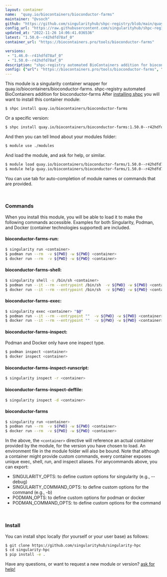 ```yaml
---
layout: container
name:  "quay.io/biocontainers/bioconductor-farms"
maintainer: "@vsoch"
github: "https://github.com/singularityhub/shpc-registry/blob/main/quay.io/biocontainers/bioconductor-farms/container.yaml"
config_url: "https://raw.githubusercontent.com/singularityhub/shpc-registry/main/quay.io/biocontainers/bioconductor-farms/container.yaml"
updated_at: "2022-11-26 14:06:41.036536"
latest: "1.50.0--r42hdfd78af_0"
container_url: "https://biocontainers.pro/tools/bioconductor-farms"

versions:
 - "1.46.0--r41hdfd78af_0"
 - "1.50.0--r42hdfd78af_0"
description: "shpc-registry automated BioContainers addition for bioconductor-farms"
config: {"url": "https://biocontainers.pro/tools/bioconductor-farms", "maintainer": "@vsoch", "description": "shpc-registry automated BioContainers addition for bioconductor-farms", "latest": {"1.50.0--r42hdfd78af_0": "sha256:410219aea74d24cef5948434c6ec2713cfd93bddc7bda00bb489c86caaa45e43"}, "tags": {"1.46.0--r41hdfd78af_0": "sha256:67fa02480be15b9f6292540ce0f8febc9d95232a20d277d2666f63d106fd3e27", "1.50.0--r42hdfd78af_0": "sha256:410219aea74d24cef5948434c6ec2713cfd93bddc7bda00bb489c86caaa45e43"}, "docker": "quay.io/biocontainers/bioconductor-farms"}
---
```


This module is a singularity container wrapper for quay.io/biocontainers/bioconductor-farms.
shpc-registry automated BioContainers addition for bioconductor-farms
After [installing shpc](#install) you will want to install this container module:


```bash
$ shpc install quay.io/biocontainers/bioconductor-farms
```

Or a specific version:

```bash
$ shpc install quay.io/biocontainers/bioconductor-farms:1.50.0--r42hdfd78af_0
```

And then you can tell lmod about your modules folder:

```bash
$ module use ./modules
```

And load the module, and ask for help, or similar.

```bash
$ module load quay.io/biocontainers/bioconductor-farms/1.50.0--r42hdfd78af_0
$ module help quay.io/biocontainers/bioconductor-farms/1.50.0--r42hdfd78af_0
```

You can use tab for auto-completion of module names or commands that are provided.

<br>

### Commands

When you install this module, you will be able to load it to make the following commands accessible.
Examples for both Singularity, Podman, and Docker (container technologies supported) are included.

#### bioconductor-farms-run:

```bash
$ singularity run <container>
$ podman run --rm  -v ${PWD} -w ${PWD} <container>
$ docker run --rm  -v ${PWD} -w ${PWD} <container>
```

#### bioconductor-farms-shell:

```bash
$ singularity shell -s /bin/sh <container>
$ podman run --it --rm --entrypoint /bin/sh  -v ${PWD} -w ${PWD} <container>
$ docker run --it --rm --entrypoint /bin/sh  -v ${PWD} -w ${PWD} <container>
```

#### bioconductor-farms-exec:

```bash
$ singularity exec <container> "$@"
$ podman run --it --rm --entrypoint ""  -v ${PWD} -w ${PWD} <container> "$@"
$ docker run --it --rm --entrypoint ""  -v ${PWD} -w ${PWD} <container> "$@"
```

#### bioconductor-farms-inspect:

Podman and Docker only have one inspect type.

```bash
$ podman inspect <container>
$ docker inspect <container>
```

#### bioconductor-farms-inspect-runscript:

```bash
$ singularity inspect -r <container>
```

#### bioconductor-farms-inspect-deffile:

```bash
$ singularity inspect -d <container>
```



#### bioconductor-farms

```bash
$ singularity run <container>
$ podman run --rm  -v ${PWD} -w ${PWD} <container>
$ docker run --rm  -v ${PWD} -w ${PWD} <container>
```


In the above, the `<container>` directive will reference an actual container provided
by the module, for the version you have chosen to load. An environment file in the
module folder will also be bound. Note that although a container
might provide custom commands, every container exposes unique exec, shell, run, and
inspect aliases. For anycommands above, you can export:

 - SINGULARITY_OPTS: to define custom options for singularity (e.g., --debug)
 - SINGULARITY_COMMAND_OPTS: to define custom options for the command (e.g., -b)
 - PODMAN_OPTS: to define custom options for podman or docker
 - PODMAN_COMMAND_OPTS: to define custom options for the command

<br>

### Install

You can install shpc locally (for yourself or your user base) as follows:

```bash
$ git clone https://github.com/singularityhub/singularity-hpc
$ cd singularity-hpc
$ pip install -e .
```

Have any questions, or want to request a new module or version? [ask for help!](https://github.com/singularityhub/singularity-hpc/issues)